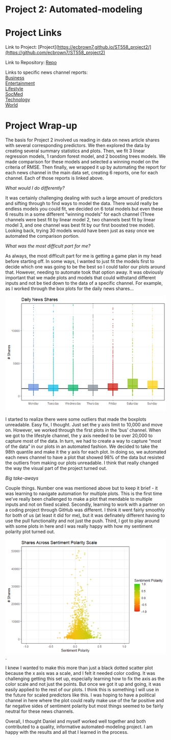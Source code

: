 Project 2: Automated-modeling
================

# **Project Links**

Link to Project: [Project](https://ecbrown7.github.io/ST558_project2/](https://github.com/ecbrown7/ST558_project2)

Link to Repository: [Repo](https://github.com/ecbrown7/ST558_project2)

Links to specific news channel reports:  
[Business](https://github.com/ecbrown7/ST558_project2/blob/main/bus.md)  
[Entertainment](https://github.com/ecbrown7/ST558_project2/blob/main/entertainment.md)  
[Lifestyle](https://github.com/ecbrown7/ST558_project2/blob/main/lifestyle.md)  
[SocMed](https://github.com/ecbrown7/ST558_project2/blob/main/socmed.md)  
[Technology](https://github.com/ecbrown7/ST558_project2/blob/main/tech.md)  
[World](https://github.com/ecbrown7/ST558_project2/blob/main/world.md)

# **Project Wrap-up**

The basis for Project 2 involved us reading in data on news article
shares with several corresponding predictors. We then explored the data
by creating several summary statistics and plots. Then, we fit 3 linear
regression models, 1 random forest model, and 2 boosting trees models.
We made comparison for these models and selected a winning model on the
criteria of RMSE. Then finally, we wrapped it up by automating the
report for each news channel in the main data set, creating 6 reports,
one for each channel. Each of those reports is linked above. 

*What would I do differently?*

It was certainly challenging dealing with such a large amount of
predictors and sifting through to find ways to model the data. There
would really be endless models you could fit, we decided on 6 total
models but even these 6 results in a some different “winning models” for
each channel (Three channels were best fit by linear model 2, two
channels best fit by linear model 3, and one channel was best fit by our
first boosted tree model). Looking back, trying 30 models would have
been just as easy once we automated the comparison portion.

*What was the most difficult part for me?*

As always, the most difficult part for me is getting a game plan in my
head before starting off. In some ways, I wanted to just fit the models
first to decide which one was going to be the best so I could tailor our
plots around that. However, needing to automate took that option away.
It was obviously important that we made plots and models that could
withstand different inputs and not be tied down to the data of a
specific channel. For example, as I worked through the box plots for the
daily news shares…

![](https://github.com/ecbrown7/ST558_project2/blob/main/README_files/figure-gfmunnamed-chunk-8-1.png)

I started to realize there were some outliers that made the boxplots
unreadable. Easy fix, I thought. Just set the y axis limit to 10,000 and
move on. However, we worked through the first plots in the ‘bus’
channel. When we got to the lifestyle channel, the y axis needed to be
over 20,000 to capture most of the data. In turn, we had to create a way
to capture “most of the data” in our plots in an automated fashion. We
decided to take the 98th quantile and make it the y axis for each plot.
In doing so, we automated each news channel to have a plot that showed
98% of the data but resisted the outliers from making our plots
unreadable. I think that really changed the way the visual part of the
project turned out.

*Big take-aways*

Couple things. Number one was mentioned above but to keep it brief - it
was learning to navigate automation for multiple plots. This is the
first time we’ve really been challenged to make a plot that mendable to
multiple inputs and not on fixed scaled. Secondly, learning to work with
a partner on a coding project through GitHub was different. I think it
went fairly smoothly for both of us (at least it did for me), but it was
definately different having to use the pull functionality and not just
the push. Third, I got to play around with some plots in here and I was
really happy with how my sentiment polarity plot turned out.

![](https://github.com/ecbrown7/ST558_project2/blob/main/README_files/figure-gfmunnamed-chunk-9-1.png).

I knew I wanted to make this more than just a black dotted scatter plot
because the x axis was a scale, and I felt it needed color coding. It
was challenging getting this set up, especially learning how to fix the
axis as the color scale and not just the points. But once we got it up
and going, it was easily applied to the rest of our plots. I think this
is something I will use in the future for scaled predictors like this. I
was hoping to have a political channel in here where the plot could
really make use of the far positive and far negative sides of sentiment
polarity but most things seemed to be fairly neutral for these news
channels.

Overall, I thought Daniel and myself worked well together and both
contributed to a quality, informative automated-modeling project. I am
happy with the results and all that I learned in the process.
